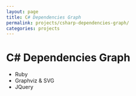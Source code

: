 ```yaml
---
layout: page
title: C# Dependencies Graph
permalink: projects/csharp-dependencies-graph/
categories: projects
---
```


# C# Dependencies Graph

- Ruby
- Graphviz & SVG
- JQuery
